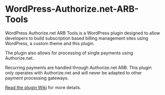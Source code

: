 WordPress-Authorize.net-ARB-Tools
=================================

WordPress Authorize.net ARB Tools is a WordPress plugin designed to allow developers to build subscription based billing management sites using WordPress, a custom theme and this plugin.

The plugin also allows for processing of single payments using Authorize.net.

Recurring payments are handled through Authorize.net ARB. This plugin only operates with Authorize.net and will never be adapted to other payment processing gateways.

[Read the plugin Wiki](https://github.com/ryanburnette/WordPress-Authorize.net-ARB-Tools/wiki) for more details.
